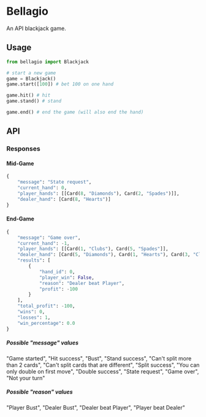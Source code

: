 # Bellagio

An API blackjack game.

## Usage

````python
from bellagio import Blackjack

# start a new game
game = Blackjack()
game.start([100]) # bet 100 on one hand

game.hit() # hit
game.stand() # stand

game.end() # end the game (will also end the hand)

````

## API

### Responses

#### Mid-Game

````python
{
    "message": "State request",
    "current_hand": 0,
    "player_hands": [[Card(8, "Diamonds"), Card(2, "Spades")]],
    "dealer_hand": [Card(8, "Hearts")]
}
````

#### End-Game

````python
{
    "message": "Game over",
    "current_hand": -1,
    "player_hands": [[Card(1, "Clubs"), Card(5, "Spades"]],
    "dealer_hand": [Card(5, "Diamonds"), Card(1, "Hearts"), Card(3, "Clubs")],
    "results": [
        {
            "hand_id": 0,
            "player_win": False,
            "reason": "Dealer beat Player",
            "profit": -100
        }
    ],
    "total_profit": -100,
    "wins": 0,
    "losses": 1,
    "win_percentage": 0.0
}
````

##### Possible "message" values

"Game started", "Hit success", "Bust", "Stand success", "Can't split more than 2 cards", "Can't split cards that are different", "Split success", "You can only double on first move", "Double success", "State request", "Game over", "Not your turn"

##### Possible "reason" values

"Player Bust", "Dealer Bust", "Dealer beat Player", "Player beat Dealer"

